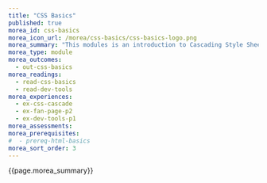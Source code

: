 ```yaml
---
title: "CSS Basics"
published: true
morea_id: css-basics
morea_icon_url: /morea/css-basics/css-basics-logo.png
morea_summary: "This modules is an introduction to Cascading Style Sheets (CSS)."
morea_type: module
morea_outcomes:
  - out-css-basics
morea_readings:
  - read-css-basics
  - read-dev-tools
morea_experiences:
  - ex-css-cascade
  - ex-fan-page-p2
  - ex-dev-tools-p1
morea_assessments:
morea_prerequisites:
#  - prereq-html-basics
morea_sort_order: 3
---
```


{{page.morea_summary}}

